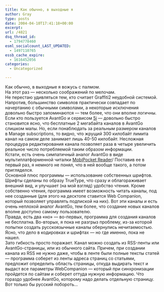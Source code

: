 ```yaml
---
title: Как обычно, в выходные я
author: Gray
type: posts
date: 2004-04-10T17:41:18+00:00
excerpt:
url: /4821
dsq_thread_id:
  - 1794778460
esml_socialcount_LAST_UPDATED:
  - 1497110765
essb_cache_expire:
  - 1616452056
categories:
  - Uncategorized

---
```








Как обычно, в выходные я вожусь с палмом.  
На этот раз &#8212; несколько соображений по мелочам.  
Не перестаю удивляться тем, кто считает Graffiti2 неудобной системой. Напротив, большинство символов практически совпадает по начертанию с обычными символами, а некоторые исключения довольно быстро запоминаются &#8212; тем более, что они вполне логичны.  
Если кто пользуется AvantGo и сервисом <a href="http://5i.ru/" target="_blank">5i</a> &#8212; довольно быстро становится ясно, что бесплатные 2 мегабайта каналов в AvantGo слишком малы. Но, если понаблюдать за реальным размером каналов в Manage subscriptions, то видно, что жрущий 300 килобайт лимита канал на самом деле занимает лишь 40-50 килобайт. Несложная процедура редактирования канала позволяет раза в четыре увеличить реальное число потребляемой таким образом информации.  
Кстати, есть очень симпатичный аналог AvantGo в виде мультиплатформенной читалки <a href="http://www.mobipocket.com/" target="_blank">MobiPocket Reader</a>/ Поставив ее в первый раз, я немного не понял, что в ней вообще такого, а потом пригляделся.  
Основной плюс программы &#8212; использование собственных шрифтов. Шрифты сделаны по образу TrueType, что сразу и облагораживает внешний вид, и улучшает (на мой взгляд) удобство чтения. Кроме собственно чтения, программа имеет возможность читать каналы, под нее созданные (для этого на десктопе ставится Web Companion, который позволяет управлять подпиской на них). Вот эти каналы и есть очень неплохой аналог AvantGo, тем более, что создание новых каналов вполне доступно самому пользователю.  
Правда, есть два &#171;но&#187; &#8212; во-первых, программа для создания каналов не бесплатна. Во-вторых, я пока не разгрыз проблему, из-за которой попытки создать русскоязычные каналы обернулись нечитаемостью. Ясно, что дело в кодировках и шрифтах &#8212; но где именно, пока не нашел.  
Зато гибкость просто поражает. Канал можно создать из RSS-ленты или AvantGo-страницы, или из обычного сайта. Причем, при создании канала из RSS не нужно даже, чтобы в ленте были полные тексты статей &#8212; программа соберет из ленты адреса страниц со статьями, предложит определить область страницы, откуда выдирать текст и выдаст все параметры WebCompanion &#8212; который при синхронизации пройдется по сайтам и соберет оттуда нужную информацию. Что гораздо удобнее AvantGo, которому надо делать отдельную страницу.  
Вот только бы русский побороть&#8230;